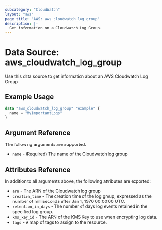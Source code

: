 ```yaml
---
subcategory: "CloudWatch"
layout: "aws"
page_title: "AWS: aws_cloudwatch_log_group"
description: |-
  Get information on a Cloudwatch Log Group.
---
```


# Data Source: aws_cloudwatch_log_group

Use this data source to get information about an AWS Cloudwatch Log Group

## Example Usage

```terraform
data "aws_cloudwatch_log_group" "example" {
  name = "MyImportantLogs"
}
```

## Argument Reference

The following arguments are supported:

* `name` - (Required) The name of the Cloudwatch log group

## Attributes Reference

In addition to all arguments above, the following attributes are exported:

* `arn` - The ARN of the Cloudwatch log group
* `creation_time` - The creation time of the log group, expressed as the number of milliseconds after Jan 1, 1970 00:00:00 UTC.
* `retention_in_days` - The number of days log events retained in the specified log group.
* `kms_key_id` - The ARN of the KMS Key to use when encrypting log data.
* `tags` - A map of tags to assign to the resource.
